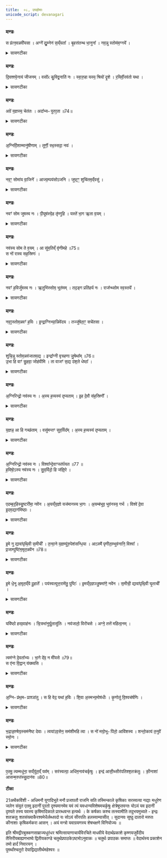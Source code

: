 ```yaml
---
title:  ०८, उपहोमाः
unicode_script: devanagari
---
```


### मन्त्रः
स प्र॑त्न॒वन्नवी॑यसा ।
अग्ने᳚ द्यु॒म्नेन॑ स॒य्ँयता᳚ ।
बृ॒हत्त॑तन्थ भा॒नुना᳚ ।
नव॒न्नु स्तोम॑म॒ग्नये᳚ ।
<details><summary>सायणटीका</summary>

(SB) 1अष्टमेऽनुवाके सर्वमप्याग्रयणसूक्तम् । तद्विनियोगं सूत्रकार आह - 'सप्रत्नवदिति द्वे धाय्ये चतस्र आज्यभागयोर्दश हविषां द्वे स्विष्टकृतः' इति ॥ तत्र प्रथमामृचमाह - हे अग्ने! स त्वं प्रत्नवत् प्रत्नेन पुराणेन भानुनेव नवीयसाऽत्यन्तं नवतरेण द्युम्नेन दीप्तेन संयता समुह्य गृहीतेन भानुना तेजसेदानीं बृहन्महदन्तरिक्षं ततन्थ तव यागानुरूपं नवतरं तेजः प्रसारयेत्यर्थः ॥
</details>

### मन्त्रः
दि॒वश्श्ये॒नाय॑ जीजनम् ।
वसो᳚ᳵ कु॒विद्व॒नाति॑ नः ।
स्वा॒रु॒हा यस्य॒ श्रियो॑ दृ॒शे ।
र॒यिर्वी॒रव॑तो यथा ।

<details><summary>सायणटीका</summary>

2अथ द्वितीया - दिवो द्युलोकात् श्येनाय श्येनवत्क्षिप्रमागच्छतेऽग्नये नवं स्तोममभिनवं स्तोत्रं नु क्षिप्रं जीजनं उत्पादितवानस्मि । वसोर्धनस्य कुवित् प्रभूतं भागं नोऽस्माकं वनाति ददाति । एते उभे धाय्ये ॥
</details>

### मन्त्रः
अग्रे॑ य॒ज्ञस्य॒ चेत॑तः ।
अदा᳚भ्यᳶ पुरए॒ता ॥74॥  

<details><summary>सायणटीका</summary>

3अथ तृतीया - यज्ञस्याग्रे उपक्रमे सर्वं कर्तव्यं चेततः चेतयमानस्य यस्याग्नेः ॥ श्रियः स्वारुहाः स्वस्मादेव प्ररूढा अपराधीना इत्यर्थः । दृश दर्शनीयाः भवन्ति । वीरवतः पुत्रवतः पुरुषस्य रयिर्धनं दर्शनीयं यथा भवति तद्वत् सोऽग्निः श्रीमानिति भावः ॥
</details>

### मन्त्रः
अ॒ग्निर्वि॒शाम्मानु॑षीणाम् ।
तूर्णी॒ रथ॒स्सदा॒ नवः॑ ।

<details><summary>सायणटीका</summary>

4अथ चतुर्थी - मानुषीणां विशां देवपरिचरभूतानामग्निः पुरत एता अग्रेसरः केनचिदप्यदाभ्यो हिंसितुमशकः तूर्णिः तरणहेतुः । 'सर्वं ह्येष तरति' इति ब्राह्मणम् । रथो रथस्वामी, अत एव रथीरध्वराणाम्' इत्याम्नातम् । सदा सर्वदा नवोऽभिनवः ॥
</details>

### मन्त्रः
नव॒ꣳ॒ सोमा॑य वा॒जिने᳚ ।
आज्य॒म्पय॑सोऽजनि ।
जुष्ट॒ꣳ॒ शुचि॑तम॒व्ँवसु॑ ।


<details><summary>सायणटीका</summary>

5अथ पञ्चमी - वाजिनेऽन्नवते सोमाय नवं नूतनमाज्यं पयसः अजनि उत्पन्नं, तच्च जुष्टं प्रियं शुचितममत्यन्तं शुद्धं वसु श्रेष्ठम् ॥
</details>

### मन्त्रः
नवꣳ॑ सोम जुषस्व नः ।
पी॒यूष॑स्ये॒ह तृ॑प्णुहि ।
यस्ते॑ भा॒ग ऋ॒ता व॒यम् ।

<details><summary>सायणटीका</summary>

6अथ षष्ठी - हे सोम! नवमिदमाज्यं जुषस्व । नोऽस्मदीयस्य पीयूषस्यामृतसमानस्य आज्यस्य भागेनेह कर्मणि तृप्णुहि तृप्तो भव । यस्तवास्मिन्नृतौ कालविशेषे देवैः कल्पितो भागः सोऽयमाज्यरूपः । एताश्चतस्र आज्यभागयोः ॥
</details>

### मन्त्रः
नव॑स्य सोम ते व॒यम् ।
आ सु॑म॒तिव्ँ वृ॑णीमहे ॥75॥  
स नो॑ रास्व सह॒स्रिणः॑ ।
<details><summary>सायणटीका</summary>

7अथ सप्तमी - हे सोम! नवस्य नूतनमूर्तियुक्तस्य ते तव सुमतिमनुग्रहबुद्धिं वयं आ समन्तात् वृणीमहे । स त्वमस्मभ्यं सहस्रिणः सहस्रसंख्यस्य धनस्य भोगं रास्व देहि ॥
</details>

### मन्त्रः
नवꣳ॑ ह॒विर्जु॑षस्व नः ।
ऋ॒तुभि॑स्सोम॒ भूत॑मम् ।
तद॒ङ्ग प्रति॑हर्य नः ।
राज᳚न्थ्सोम स्व॒स्तये᳚ ।

<details><summary>सायणटीका</summary>

8अथाष्टमी - हे सोम! ऋतुभिः कालैः भूतमं अतिशयेन निष्पन्नं सुपक्वं नवं नूतनं श्यामाकरूपं नोऽस्मदीयं हविर्जुषस्व । अङ्गशब्दः प्रियसंबोधनवची । अङ्ग! सोम! राजन्! नः अस्माकं स्वस्तये तद्धविः प्रतिहर्य श्रद्धस्व । एते उभे सौम्यस्य श्यामाकहविषो याज्यापुरोनुवाक्ये ॥
</details>

### मन्त्रः
नव॒ꣵ॒स्तोम॒न्नवꣳ॑ ह॒विः ।
इ॒न्द्रा॒ग्निभ्या॒न्निवे॑दय ।
तज्जु॑षेता॒ꣳ॒ सचे॑तसा ।

<details><summary>सायणटीका</summary>

9अथ नवमी - नवं स्तोत्रं नवं हविश्च इन्द्राग्निभ्यामध्वर्यो! निवेदय । तद्धविः सचेतमा समानचेतमौ इन्द्राग्नी जुषेतां सेवेताम् ॥
</details>

### मन्त्रः
शुचि॒न्नु स्तोम॒न्नव॑जातम॒द्य ।
इन्द्रा᳚ग्नी वृत्रहणा जु॒षेथा᳚म् ॥76॥  
उ॒भा हि वाꣳ॑ सु॒हवा॒ जोह॑वीमि ।
ता वाजꣳ॑ स॒द्य उ॑श॒ते धेष्ठा᳚ ।
<details><summary>सायणटीका</summary>

10अथ दशमी - वृत्रहणौ शत्रुधातिनौ हे इन्द्राग्नी! अद्य अस्मिन्कर्मणि नवजातं अभिनवत्वेनोत्पन्नं शुचिं नु स्तोमं शुद्धमेव स्तोत्रं जुषेथां, हि यस्मादहं सुहवा सुखेनाह्वातुं शक्यौ वामुभा युवामुभौ जोहवीमि पुनःपुनराह्वयामि । ता तौ तथाविधौ युवां उशते कामयमानाय यजमानाय वाजमन्नं सद्यो धेष्ठा तस्मिन्नेव क्षणे संपादयतम् । एते उभे ऐन्द्राग्नस्य द्वादशकपालस्य याज्यानुवाक्ये ॥
</details>

### मन्त्रः
अ॒ग्निरिन्द्रो॒ नव॑स्य नः ।
अ॒स्य ह॒व्यस्य॑ तृप्यताम् ।
इ॒ह दे॒वौ स॑ह॒स्रिणौ᳚ ।

<details><summary>सायणटीका</summary>

11अथैकादशी - अग्निश्चेन्द्रश्च नोस्मदीयस्य नवस्य नूतनस्यास्य हव्यस्य भागेन तृप्यतां, इह कर्मणि तौ देवौ द्योतमानौ सहस्रिणौ सहस्रसंख्याकधनप्रदौ स्ताम् ॥
</details>

### मन्त्रः
य॒ज्ञन्न॒ आ हि गच्छ॑ताम् ।
वसु॑मन्तꣳ सुव॒र्विद᳚म् ।
अ॒स्य ह॒व्यस्य॑ तृप्यताम् ।
<details><summary>सायणटीका</summary>

12अथ द्वादशी - अग्निश्चेन्द्रश्चश्चोभौ नोऽस्मदीयस्य नवस्यास्य हव्यस्य तृप्यतां, तदर्थं नोऽस्मदीयं यज्ञं आ हि गच्छतां सर्वथैवागच्छताम् । कीदृशं यज्ञं? वसुमन्तं बहुधनप्रदं सुवर्विदं स्वर्गलाभसाधनम् । अत्र यद्विकल्पितं 'हविरैन्द्राग्नं द्वादशकपालमाग्नेन्द्रं वा' इत्यत्रैन्द्राग्नस्य पूर्वे ऋचौ, आग्नेन्द्रस्य त्वेते उभे याज्यानुवाक्ये ॥
</details>

### मन्त्रः
अ॒ग्निरिन्द्रो॒ नव॑स्य नः ।
विश्वा᳚न्दे॒वाꣳस्त॑र्पयत ॥77 ॥  
ह॒विषो॒ऽस्य नव॑स्य नः ।
सु॒व॒र्विदो॒ हि ज॑ज्ञि॒रे ।

<details><summary>सायणटीका</summary>

13अथ त्रयोदशी - हे ऋत्विजः! नोऽस्मदीयस्य नवस्यास्य हविषो भागेन विश्वान्देवांस्तर्पयत, यस्मात्ते विश्वे देवाः सुवर्विदो जज्ञिरे स्वर्गलाभहेतवो जाताः ॥
</details>

### मन्त्रः
एदम्ब॒र्॒हिस्सु॒ष्टरी॑मा॒ नवे॑न ।
अ॒यय्ँय॒ज्ञो यज॑मानस्य भा॒गः ।
अ॒यम्ब॑भूव॒ भुव॑नस्य॒ गर्भः॑ ।
विश्वे॑ दे॒वा इ॒दम॒द्याग॑मिष्ठाः ।
<details><summary>सायणटीका</summary>

14अथ चतुर्दशी - इदं बर्हिः सुष्टरीम सुष्ठु स्तीर्णं सर्वतोऽभूत् । नवेन हविषा युक्तो यजमानस्यायं यज्ञो भागो विश्वैर्देवैर्भजनीयः । सोऽयं यज्ञो भुवनस्य भूतजातस्य गर्भो रक्षकत्वेनान्तरवस्थितो बभूव । हे विश्व देवाः! अद्यास्मिन्कर्मणीदमास्तीर्णं बर्हिः प्रति आगमिष्ठाः आगच्छत् । एते उभे वैश्वदेवस्य हविषो याज्यानुवाक्ये ॥
</details>

### मन्त्रः
इ॒मे नु द्यावा॑पृथि॒वी स॒मीची᳚ ।
त॒न्वा॒ने य॒ज्ञम्पु॑रु॒पेश॑सन्धि॒या ।
आऽस्मै॑ पृणीता॒म्भुव॑नानि॒ विश्वा᳚ ।
प्र॒जाम्पुष्टि॑म॒मृत॒न्नवे॑न ॥78॥  

<details><summary>सायणटीका</summary>

15अथ पञ्चदशी - इमे तु इमे एव द्यावापृथिव्यौ समीची परस्परेण संगते सत्यौ पुरुपेशसं बहुरूपं यज्ञं धिया स्वबुद्ध्या तन्वाने विस्तारयन्त्यौ अस्मै यजमानाय विश्वा भुवनानि सर्वाणि भूतनातानि आपृणीतां सर्वतः पालयेतां तथा प्रजां पुष्टिममृतमन्नं च नवेन हविषा स्वीकृतेन तत्सर्वं संपादयेताम् ॥
</details>

### मन्त्रः
इ॒मे धे॒नू अ॒मृत॒य्ँये दु॒हाते᳚ ।
पय॑स्वत्युत्त॒रामे॑तु॒ पुष्टिः॑ ।
इ॒मय्ँय॒ज्ञञ्जु॒षमा॑णे॒ नवे॑न ।
स॒मीची॒ द्यावा॑पृथि॒वी घृ॒ताची᳚ ।

<details><summary>सायणटीका</summary>

16अथ षोडशी - ये द्यावापृथिव्यौ अमृतं वृष्ट्यन्नरूपं दुहाते, इमे द्यावापृथिव्यौ सर्वेषां प्राणिनां धेनुस्थानीये । पुष्टिर्धनसमृद्धिरुत्तरामुत्तरोत्तरातिशयावस्थां एतु आगच्छतु । कीदृशी पुष्टिः? पयस्वती प्रभूतवृष्ट्युदकयुक्ता, नवेन नृतनेन हविषेमं यज्ञं जुषमाणे सेवमाने समीची परस्परानुकूले द्यावापृथिव्यौ घृताची धृतमुदकं क्षरन्त्यौ भवेताम् । एते उभे ऋचौ 'द्यावापृथिव्यमेककपालम्' इत्यस्य याज्यानुवाक्ये ॥
</details>

### मन्त्रः
यवि॑ष्ठो हव्य॒वाह॑नः ।
चि॒त्रभा॑नुर्घु॒तासु॑तिः ।
नव॑जातो॒ विरो॑चसे ।
अग्ने॒ तत्ते॑ महित्व॒नम् ।
<details><summary>सायणटीका</summary>

17अथ सप्तदशी - हे अग्ने! त्वं यविष्ठो युवतमो हव्यवाहनो हविषो वोढा चित्रभानुः घृताशनो नवजातः प्रतिक्षणं नूतनज्वालारूपेणोत्पन्नो विरोचसे विशेषेण दीप्यसे । तन्महित्वनं तदेतन्माहात्म्यं ते तवैव, न त्वन्यस्यास्ति ॥
</details>

### मन्त्रः
त्वम॑ग्ने दे॒वता᳚भ्यः ।
भा॒गे दे॑व॒ न मी॑यसे ॥79॥  
स ए॑ना वि॒द्वान् य॑ख्ष्यसि ।
<details><summary>सायणटीका</summary>

18अथाष्टादशी - हे अग्ने! देव! त्वं देवताभ्यः सर्वाभ्यो भागे त्वयोह्यमानेऽपि न मयिसे न हिंस्यसे यथा तव भ्रातरो देवेभ्यो हव्यं वहन्तो मृता न तथा त्वमित्यर्थः । स त्वमेनाः देवताः विद्वान् यक्ष्यसि यज । नः अस्मदीयं नवं स्तोमं स्तोत्रं जुषस्व । एते उभे स्विष्टकृतः संयाज्ये ॥
</details>

### मन्त्रः
अ॒ग्निᳶ प्र॑थ॒मᳶ प्राश्ञा॑तु ।
स हि वेद॒ यथा॑ ह॒विः ।
शि॒वा अ॒स्मभ्य॒मोष॑धीः ।
कृ॒णोतु॑ वि॒श्वच॑र्षणिः ।
<details><summary>सायणटीका</summary>

19अथैकोनविंशी - अयमग्निरिमं हविश्शेषं मत्तः प्रथमभावी सन् प्राश्नातु । स ह्यग्निः यथेदं हविः संभूतं यथा चोपभोज्यं तथा वेद जानाति । अस्मभ्यं विश्वचर्षणिः विश्वस्य द्रष्टाऽग्निः ओषधीः शिवाः सुखकराः कृणोतु करोतु । अयं मन्त्रः श्यामाकचरुहविषः प्राशने विनियुक्तः ॥
</details>

### मन्त्रः
भ॒द्रान्न॒श्श्रेय॒स्सम॑नैष्ट देवाः ।
त्वया॑ऽव॒सेन॒ सम॑शीमहि त्वा ।
स नो॑ मयो॒भूᳶ पि॑तो॒ आवि॑शस्व ।
शन्तो॒काय॑ त॒नुवे᳚ स्यो॒नः ।
<details><summary>सायणटीका</summary>

20अय विंशी - हे देवाः! नोऽस्माकं भद्रात् वर्तमानाच्छ्रेयसोऽप्यधिकं श्रेयः समनैष्ट सम्यगानय । हे पितो! अन्न! त्वयाऽ वसेन त्वद्रूपेऽण रक्षकेण पाथेयेन त्वां समशीमहि सम्यगश्नुवीमहि संवत्सरपर्यन्तं त्वयैवं जीवाम इत्यर्थः । स त्वं नोऽस्माकं मयोभूः सुखं भावयन् आविशस्व उदरं प्रविश, तोकाय पुत्राय तनुवे शरीराय च शंभव शान्तो भव । अयं मन्त्रो व्रीह्याग्रयणस्य शेषभक्षणे विनियोज्यः ॥
</details>

### मन्त्रः
ए॒तमु॒ त्यम्मधु॑ना॒ सय्ँयु॑त॒य्ँ यव᳚म् ।
सर॑स्वत्या॒ अधि॑म॒नाव॑चर्कृषुः ।
इन्द्र॑ आसी॒थ्सीर॑पतिश्श॒तक्र॑तुः ।
की॒नाशा॑ आसन्म॒रुत॑स्सु॒दान॑वः ॥80॥  

#### टीका


21अथैकविंशी - अधिमनौ युगादिभूते मनौ प्रजापतौ राजनि सति तस्मिन्काले कृषिकाः सरस्वत्या नद्याः मधुरेण जलेन संयुतं एतमु इदानीं पुरतो दृश्यमानमेव यवं त्यं यवधान्यविशेषमचर्कृषुः क्षेत्रेषूप्तवन्तः योऽयं यव इदानीं दृश्यते तस्य यवस्य कृषिमादिकाले प्रारब्धवन्त इत्यर्थः । के कर्षकाः कश्च तत्स्वामीति तदुभयमुच्यते - इन्द्रः शतक्रतुः शतसंख्याकैरश्वमेधैर्लब्धपदो यः सोऽयं सीरपतिः हलस्वाम्यासीत् । सुदानवः सुष्ठु दातारो मरुतः कीनाशाः कृषिकर्मकरा आसन् । अयं मन्त्रो यवाग्रयणस्य शेषभक्षणे विनियोज्यः ॥

इति श्रीमद्वीरबुक्कणसाम्राज्यधुरंधर श्रमित्सायाणाचार्यविरचिते माधवीये वेदार्थप्रकाशे कृष्णयजुर्वेदीय तैत्तिरीयबाह्यणभाष्ये द्वितीयकाण्डे चतुर्थप्रपाठकेऽष्टमोऽनुवाकः ॥
चतुर्थः प्रपाठकः समाप्तः ॥
वेदार्थस्य प्रकाशेन तमो हार्दं निवारयन् ।    
पुमर्थांश्चतुरो देयाद्विद्यातीर्थमहेश्वरः ॥  
